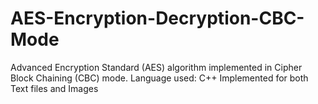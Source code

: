 # AES-Encryption-Decryption-CBC-Mode
Advanced Encryption Standard (AES) algorithm implemented in Cipher Block Chaining (CBC) mode.
Language used: C++
Implemented for both Text files and Images
